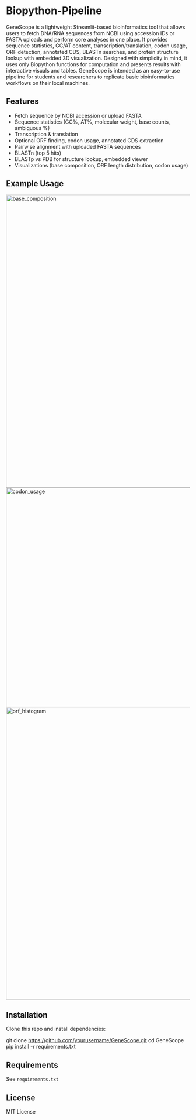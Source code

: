 # Biopython-Pipeline
GeneScope is a lightweight Streamlit-based bioinformatics tool that allows users to fetch DNA/RNA sequences from NCBI using accession IDs or FASTA uploads and perform core analyses in one place. It provides sequence statistics, GC/AT content, transcription/translation, codon usage, ORF detection, annotated CDS, BLASTn searches, and protein structure lookup with embedded 3D visualization. Designed with simplicity in mind, it uses only Biopython functions for computation and presents results with interactive visuals and tables. GeneScope is intended as an easy-to-use pipeline for students and researchers to replicate basic bioinformatics workflows on their local machines.

## Features
- Fetch sequence by NCBI accession or upload FASTA
- Sequence statistics (GC%, AT%, molecular weight, base counts, ambiguous %)
- Transcription & translation
- Optional ORF finding, codon usage, annotated CDS extraction
- Pairwise alignment with uploaded FASTA sequences
- BLASTn (top 5 hits)
- BLASTp vs PDB for structure lookup, embedded viewer
- Visualizations (base composition, ORF length distribution, codon usage)

## Example Usage
<img width="1200" height="800" alt="base_composition" src="https://github.com/user-attachments/assets/f3da5e99-d17b-40c8-a955-a96a47297e01" />

<img width="1600" height="600" alt="codon_usage" src="https://github.com/user-attachments/assets/654190f6-9196-4b3c-b1fe-e6f5420f39e9" />

<img width="1200" height="800" alt="orf_histogram" src="https://github.com/user-attachments/assets/b36cc5e3-9b8a-4462-9c69-ec0cb79e9f48" />

## Installation
Clone this repo and install dependencies:

git clone https://github.com/yourusername/GeneScope.git
cd GeneScope
pip install -r requirements.txt

## Requirements
See `requirements.txt`

## License
MIT License
